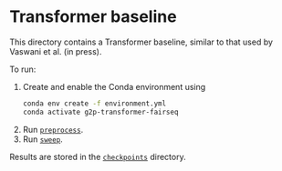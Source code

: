 Transformer baseline
==================================================

This directory contains a Transformer baseline, similar to that used by Vaswani et al. (in press).

To run:

1.  Create and enable the Conda environment using
    ```bash
    conda env create -f environment.yml
    conda activate g2p-transformer-fairseq
    ```
2.  Run [`preprocess`](preprocess).
3.  Run [`sweep`](sweep).

Results are stored in the [`checkpoints`](checkpoints) directory.
